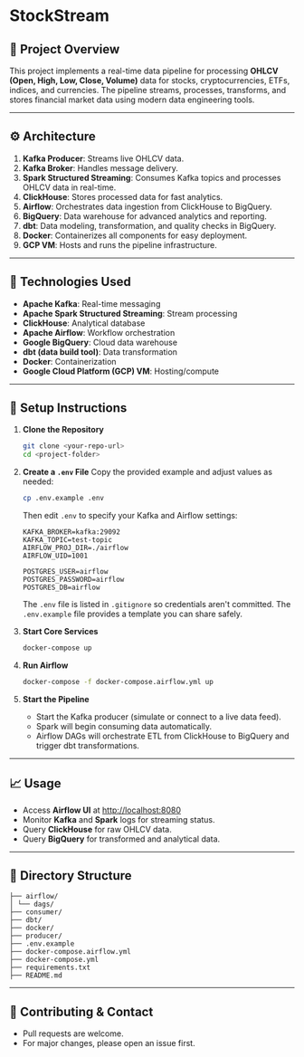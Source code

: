 # StockStream

## 📝 Project Overview

This project implements a real-time data pipeline for processing **OHLCV (Open, High, Low, Close, Volume)** data for stocks, cryptocurrencies, ETFs, indices, and currencies. The pipeline streams, processes, transforms, and stores financial market data using modern data engineering tools.

---

## ⚙️ Architecture

1. **Kafka Producer**: Streams live OHLCV data.
2. **Kafka Broker**: Handles message delivery.
3. **Spark Structured Streaming**: Consumes Kafka topics and processes OHLCV data in real-time.
4. **ClickHouse**: Stores processed data for fast analytics.
5. **Airflow**: Orchestrates data ingestion from ClickHouse to BigQuery.
6. **BigQuery**: Data warehouse for advanced analytics and reporting.
7. **dbt**: Data modeling, transformation, and quality checks in BigQuery.
8. **Docker**: Containerizes all components for easy deployment.
9. **GCP VM**: Hosts and runs the pipeline infrastructure.

---

## 🧰 Technologies Used

- **Apache Kafka**: Real-time messaging
- **Apache Spark Structured Streaming**: Stream processing
- **ClickHouse**: Analytical database
- **Apache Airflow**: Workflow orchestration
- **Google BigQuery**: Cloud data warehouse
- **dbt (data build tool)**: Data transformation
- **Docker**: Containerization
- **Google Cloud Platform (GCP) VM**: Hosting/compute

---

## 🚀 Setup Instructions

1. **Clone the Repository**
    ```bash
    git clone <your-repo-url>
    cd <project-folder>
    ```

2. **Create a `.env` File**
    Copy the provided example and adjust values as needed:
    ```bash
    cp .env.example .env
    ```
    Then edit `.env` to specify your Kafka and Airflow settings:
    ```
    KAFKA_BROKER=kafka:29092
    KAFKA_TOPIC=test-topic
    AIRFLOW_PROJ_DIR=./airflow
    AIRFLOW_UID=1001

    POSTGRES_USER=airflow
    POSTGRES_PASSWORD=airflow
    POSTGRES_DB=airflow
    ```
    The `.env` file is listed in `.gitignore` so credentials aren't committed.
    The `.env.example` file provides a template you can share safely.

3. **Start Core Services**
    ```bash
    docker-compose up
    ```

4. **Run Airflow**
    ```bash
    docker-compose -f docker-compose.airflow.yml up
    ```

5. **Start the Pipeline**
    - Start the Kafka producer (simulate or connect to a live data feed).
    - Spark will begin consuming data automatically.
    - Airflow DAGs will orchestrate ETL from ClickHouse to BigQuery and trigger dbt transformations.

---

## 📈 Usage

- Access **Airflow UI** at [http://localhost:8080](http://localhost:8080)
- Monitor **Kafka** and **Spark** logs for streaming status.
- Query **ClickHouse** for raw OHLCV data.
- Query **BigQuery** for transformed and analytical data.

---

## 📂 Directory Structure

    ├── airflow/
    │ └── dags/
    ├── consumer/
    ├── dbt/
    ├── docker/
    ├── producer/
    ├── .env.example
    ├── docker-compose.airflow.yml
    ├── docker-compose.yml
    ├── requirements.txt
    ├── README.md

---

## 🤝 Contributing & Contact

- Pull requests are welcome.  
- For major changes, please open an issue first.
